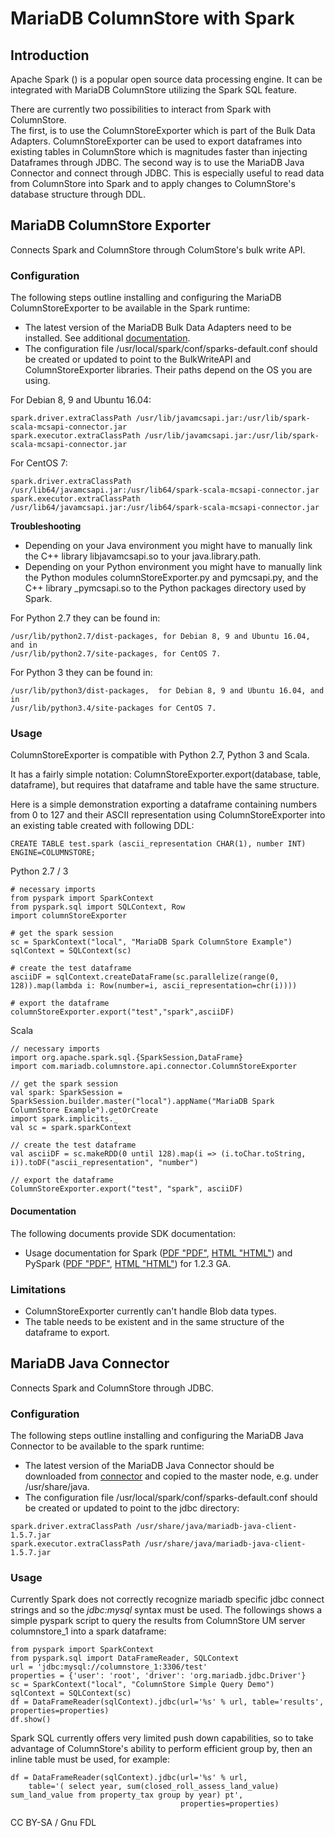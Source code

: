 # MariaDB ColumnStore with Spark

## Introduction

Apache Spark () is a popular open source data processing engine. It can be integrated with MariaDB ColumnStore utilizing the Spark SQL feature.

There are currently two possibilities to interact from Spark with ColumnStore.\
The first, is to use the ColumnStoreExporter which is part of the Bulk Data Adapters. ColumnStoreExporter can be used to export dataframes into existing tables in ColumnStore which is magnitudes faster than injecting Dataframes through JDBC. The second way is to use the MariaDB Java Connector and connect through JDBC. This is especially useful to read data from ColumnStore into Spark and to apply changes to ColumnStore's database structure through DDL.

## MariaDB ColumnStore Exporter

Connects Spark and ColumnStore through ColumStore's bulk write API.

### Configuration

The following steps outline installing and configuring the MariaDB ColumnStoreExporter to be available in the Spark runtime:

* The latest version of the MariaDB Bulk Data Adapters need to be installed. See additional [documentation](../clients-and-tools/columnstore-data-ingestion/columnstore-bulk-write-sdk.md).
* The configuration file /usr/local/spark/conf/sparks-default.conf should be created or updated to point to the BulkWriteAPI and ColumnStoreExporter libraries. Their paths depend on the OS you are using.

For Debian 8, 9 and Ubuntu 16.04:

```
spark.driver.extraClassPath /usr/lib/javamcsapi.jar:/usr/lib/spark-scala-mcsapi-connector.jar
spark.executor.extraClassPath /usr/lib/javamcsapi.jar:/usr/lib/spark-scala-mcsapi-connector.jar
```

For CentOS 7:

```
spark.driver.extraClassPath /usr/lib64/javamcsapi.jar:/usr/lib64/spark-scala-mcsapi-connector.jar
spark.executor.extraClassPath /usr/lib64/javamcsapi.jar:/usr/lib64/spark-scala-mcsapi-connector.jar
```

**Troubleshooting**

* Depending on your Java environment you might have to manually link the C++ library libjavamcsapi.so to your java.library.path.
* Depending on your Python environment you might have to manually link the Python modules columnStoreExporter.py and pymcsapi.py, and the C++ library \_pymcsapi.so to the Python packages directory used by Spark.

For Python 2.7 they can be found in:

```
/usr/lib/python2.7/dist-packages, for Debian 8, 9 and Ubuntu 16.04, and in
/usr/lib/python2.7/site-packages, for CentOS 7.
```

For Python 3 they can be found in:

```
/usr/lib/python3/dist-packages,  for Debian 8, 9 and Ubuntu 16.04, and in
/usr/lib/python3.4/site-packages for CentOS 7.
```

### Usage

ColumnStoreExporter is compatible with Python 2.7, Python 3 and Scala.

It has a fairly simple notation: ColumnStoreExporter.export(database, table, dataframe), but requires that dataframe and table have the same structure.

Here is a simple demonstration exporting a dataframe containing numbers from 0 to 127 and their ASCII representation using ColumnStoreExporter into an existing table created with following DDL:

```
CREATE TABLE test.spark (ascii_representation CHAR(1), number INT) ENGINE=COLUMNSTORE;
```

Python 2.7 / 3

```
# necessary imports
from pyspark import SparkContext
from pyspark.sql import SQLContext, Row
import columnStoreExporter

# get the spark session
sc = SparkContext("local", "MariaDB Spark ColumnStore Example")
sqlContext = SQLContext(sc)

# create the test dataframe
asciiDF = sqlContext.createDataFrame(sc.parallelize(range(0, 128)).map(lambda i: Row(number=i, ascii_representation=chr(i))))

# export the dataframe
columnStoreExporter.export("test","spark",asciiDF)
```

Scala

```
// necessary imports
import org.apache.spark.sql.{SparkSession,DataFrame}
import com.mariadb.columnstore.api.connector.ColumnStoreExporter

// get the spark session
val spark: SparkSession = SparkSession.builder.master("local").appName("MariaDB Spark ColumnStore Example").getOrCreate
import spark.implicits._
val sc = spark.sparkContext

// create the test dataframe
val asciiDF = sc.makeRDD(0 until 128).map(i => (i.toChar.toString, i)).toDF("ascii_representation", "number")

// export the dataframe
ColumnStoreExporter.export("test", "spark", asciiDF)
```

#### Documentation

The following documents provide SDK documentation:

* Usage documentation for Spark ([PDF "PDF"](https://mariadb.com/kb/en/mariadb-columnstore-with-spark/+attachment/spark_mcsapi_usage_1_2_3), [HTML "HTML"](https://mariadb.com/kb/en/mariadb-columnstore-with-spark/+attachment/spark_mcsapi_usage_html_1_2_3)) and PySpark ([PDF "PDF"](https://mariadb.com/kb/en/mariadb-columnstore-with-spark/+attachment/pyspark_mcsapi_usage_1_2_3), [HTML "HTML"](https://mariadb.com/kb/en/mariadb-columnstore-with-spark/+attachment/pyspark_mcsapi_usage_html_1_2_3)) for 1.2.3 GA.

### Limitations

* ColumnStoreExporter currently can't handle Blob data types.
* The table needs to be existent and in the same structure of the dataframe to export.

## MariaDB Java Connector

Connects Spark and ColumnStore through JDBC.

### Configuration

The following steps outline installing and configuring the MariaDB Java Connector to be available to the spark runtime:

* The latest version of the MariaDB Java Connector should be downloaded from [connector](https://mariadb.com/downloads/connector) and copied to the master node, e.g. under /usr/share/java.
* The configuration file /usr/local/spark/conf/sparks-default.conf should be created or updated to point to the jdbc directory:

```
spark.driver.extraClassPath /usr/share/java/mariadb-java-client-1.5.7.jar
spark.executor.extraClassPath /usr/share/java/mariadb-java-client-1.5.7.jar
```

### Usage

Currently Spark does not correctly recognize mariadb specific jdbc connect strings and so the _jdbc:mysql_ syntax must be used. The followings shows a simple pyspark script to query the results from ColumnStore UM server columnstore\_1 into a spark dataframe:

```
from pyspark import SparkContext
from pyspark.sql import DataFrameReader, SQLContext
url = 'jdbc:mysql://columnstore_1:3306/test'
properties = {'user': 'root', 'driver': 'org.mariadb.jdbc.Driver'}
sc = SparkContext("local", "ColumnStore Simple Query Demo")
sqlContext = SQLContext(sc)
df = DataFrameReader(sqlContext).jdbc(url='%s' % url, table='results', properties=properties)
df.show()
```

Spark SQL currently offers very limited push down capabilities, so to take advantage of ColumnStore's ability to perform efficient group by, then an inline table must be used, for example:

```
df = DataFrameReader(sqlContext).jdbc(url='%s' % url, 
    table='( select year, sum(closed_roll_assess_land_value) sum_land_value from property_tax group by year) pt',
                                      properties=properties)
```

CC BY-SA / Gnu FDL
